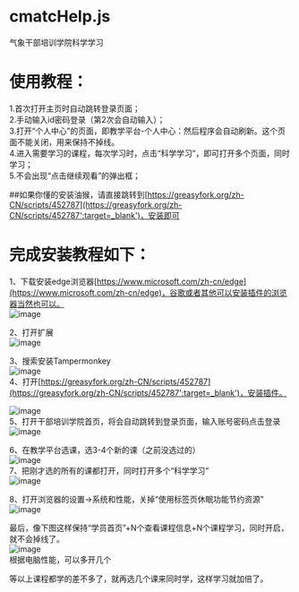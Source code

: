 # cmatcHelp.js
气象干部培训学院科学学习

# 使用教程：  
1.首次打开主页时自动跳转登录页面；  
2.手动输入id密码登录（第2次会自动输入）；  
3.打开“个人中心”的页面，即教学平台-个人中心：然后程序会自动刷新。这个页面不能关闭，用来保持不掉线。  
4.进入需要学习的课程，每次学习时，点击“科学学习”，即可打开多个页面，同时学习；  
5.不会出现“点击继续观看”的弹出框；  

##如果你懂的安装油猴，请直接跳转到[https://greasyfork.org/zh-CN/scripts/452787](https://greasyfork.org/zh-CN/scripts/452787':target=_blank')，安装即可  

# 完成安装教程如下：  

1、下载安装edge浏览器[https://www.microsoft.com/zh-cn/edge](https://www.microsoft.com/zh-cn/edge)，谷歌或者其他可以安装插件的浏览器当然也可以。    
![image](https://github.com/pysoer/cmatcHelp.js/blob/main/img/%E5%B9%B2%E9%83%A8%E5%9F%B9%E8%AE%AD%E5%AD%A6%E9%99%A2%E6%95%99%E7%A8%8B14.png)  

2、打开扩展  
![image](https://github.com/pysoer/cmatcHelp.js/blob/main/img/%E5%B9%B2%E9%83%A8%E5%9F%B9%E8%AE%AD%E5%AD%A6%E9%99%A2%E6%95%99%E7%A8%8B22.png)  

3、搜索安装Tampermonkey  
![image](https://github.com/pysoer/cmatcHelp.js/blob/main/img/%E5%B9%B2%E9%83%A8%E5%9F%B9%E8%AE%AD%E5%AD%A6%E9%99%A2%E6%95%99%E7%A8%8B43.png)  
4、打开[https://greasyfork.org/zh-CN/scripts/452787](https://greasyfork.org/zh-CN/scripts/452787':target=_blank')，安装插件。  

![image](https://github.com/pysoer/cmatcHelp.js/blob/main/img/%E5%B9%B2%E9%83%A8%E5%9F%B9%E8%AE%AD%E5%AD%A6%E9%99%A2%E6%95%99%E7%A8%8B122.png)  
5、打开干部培训学院首页，将会自动跳转到登录页面，输入账号密码点击登录  
![image](https://github.com/pysoer/cmatcHelp.js/blob/main/img/%E5%B9%B2%E9%83%A8%E5%9F%B9%E8%AE%AD%E5%AD%A6%E9%99%A2%E6%95%99%E7%A8%8B158.png)  

6、在教学平台选课，选3-4个新的课（之前没选过的）  
![image](https://github.com/pysoer/cmatcHelp.js/blob/main/img/%E5%B9%B2%E9%83%A8%E5%9F%B9%E8%AE%AD%E5%AD%A6%E9%99%A2%E6%95%99%E7%A8%8B186.png)  
7、把刚才选的所有的课都打开，同时打开多个“科学学习”  
![image](https://github.com/pysoer/cmatcHelp.js/blob/main/img/%E5%B9%B2%E9%83%A8%E5%9F%B9%E8%AE%AD%E5%AD%A6%E9%99%A2%E6%95%99%E7%A8%8B214.png)  

8、打开浏览器的设置->系统和性能，关掉“使用标签页休眠功能节约资源”  
![image](https://github.com/pysoer/cmatcHelp.js/blob/main/img/%E5%B9%B2%E9%83%A8%E5%9F%B9%E8%AE%AD%E5%AD%A6%E9%99%A2%E6%95%99%E7%A8%8B253.png)  


最后，像下图这样保持“学员首页”+N个查看课程信息+N个课程学习，同时开启，就不会掉线了。  
![image](https://github.com/pysoer/cmatcHelp.js/blob/main/img/%E5%B9%B2%E9%83%A8%E5%9F%B9%E8%AE%AD%E5%AD%A6%E9%99%A2%E6%95%99%E7%A8%8B321.png)  
根据电脑性能，可以多开几个  

等以上课程都学的差不多了，就再选几个课来同时学，这样学习就加倍了。  
